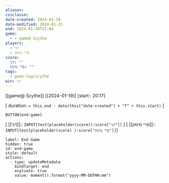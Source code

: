 ```yaml
---
aliases: 
cssclasse: 
date-created: 2024-01-19
date-modified: 2024-01-21
end: 2024-01-20T22:04
game:
  - - game@ Scythe
players:
  - דני
  - פרי מימון
score:
  דני: ""
  פרי מימון: ""
tags:
  - game-log/scythe
win: דני
---
```

[[game@ Scythe]]  [[2024-01-19]] [start:: 20:17]

[ duration: `= this.end - date(this["date-created"] + "T" + this.start)` ]

 `BUTTON[end-game]`

[ [[דני]]:: `INPUT[text(placeholder(score)):score["דני"]]` ]
[ [[פרי מימון]]:: `INPUT[text(placeholder(score) ):score["פרי מימון"]]`]

```meta-bind-button
label: End Game
hidden: true
id: end-game
style: default
actions:
  - type: updateMetadata
    bindTarget: end
    evaluate: true
    value: moment().format("yyyy-MM-DDTHH:mm")
```
